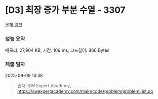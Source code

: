 # [D3] 최장 증가 부분 수열 - 3307 

[문제 링크](https://swexpertacademy.com/main/code/problem/problemDetail.do?contestProbId=AWBOKg-a6l0DFAWr) 

### 성능 요약

메모리: 27,904 KB, 시간: 109 ms, 코드길이: 886 Bytes

### 제출 일자

2025-09-09 13:38



> 출처: SW Expert Academy, https://swexpertacademy.com/main/code/problem/problemList.do